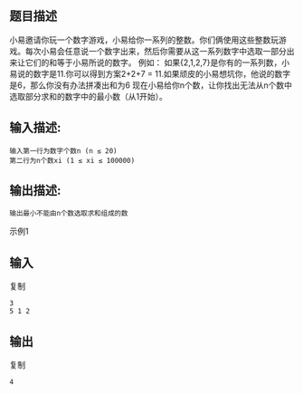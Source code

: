 ## 题目描述

小易邀请你玩一个数字游戏，小易给你一系列的整数。你们俩使用这些整数玩游戏。每次小易会任意说一个数字出来，然后你需要从这一系列数字中选取一部分出来让它们的和等于小易所说的数字。 例如： 如果{2,1,2,7}是你有的一系列数，小易说的数字是11.你可以得到方案2+2+7 = 11.如果顽皮的小易想坑你，他说的数字是6，那么你没有办法拼凑出和为6 现在小易给你n个数，让你找出无法从n个数中选取部分求和的数字中的最小数（从1开始）。

## 输入描述:

```
输入第一行为数字个数n (n ≤ 20)
第二行为n个数xi (1 ≤ xi ≤ 100000)
```

## 输出描述:

```
输出最小不能由n个数选取求和组成的数
```

示例1

## 输入

复制

```
3
5 1 2
```

## 输出

复制

```
4
```